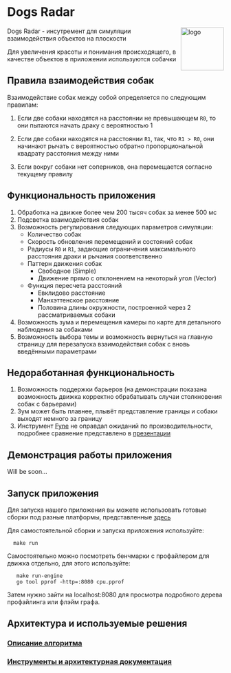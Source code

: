 # Dogs Radar

<img width="100" alt="logo" align="right" src="https://github.com/user-attachments/assets/1e257c78-76a6-41dc-b34d-d898cf4489e8">

Dogs Radar - инсутремент для симуляции взаимодействия объектов на плоскости

Для увеличения красоты и понимания происходящего, в качестве объектов в приложении используются собачки

## Правила взаимодействия собак

Взаимодействие собак между собой определяется по следующим правилам:

1. Если две собаки находятся на расстоянии не превышающем `R0`, то они пытаются начать драку с вероятностью 1

2. Если две собаки находятся на расстоянии `R1`, так, что `R1 > R0`, они начинают рычать с вероятностью обратно
   пропорциональной квадрату расстояния между ними

3. Если вокруг собаки нет соперников, она перемещается согласно текущему правилу

## Функциональность приложения

1. Обработка на движке более чем 200 тысяч собак за менее 500 мс
2. Подсветка взаимодействия собак
3. Возможность регулирования следующих параметров симуляции:
    - Количество собак
    - Скорость обновления перемещений и состояний собак
    - Радиусы `R0` и `R1`, задающие ограничения максимального расстояния драки и рычания соответственно
    - Паттерн движения собак
        * Свободное (Simple)
        * Движение прямо с отклонением на некоторый угол (Vector)
    - Функция пересчета расстояний
        * Евклидово расстояние
        * Манхэттенское расстояние
        * Половина длины окружности, построенной через 2 рассматриваемых собаки
4. Возможность зума и перемещения камеры по карте для детального наблюдения за собаками
5. Возможность выбора темы и возможность вернуться на главную страницу для перезапуска взаимодействия собак с вновь
   введёнными параметрами

## Недоработанная функциональность

1. Возможность поддержки барьеров (на демонстрации показана возможность движка корректно обрабатывать случаи
   столкновения собак с барьерами)
2. Зум может быть плавнее, плывёт представление границы и собаки выходят немного за границу
3. Инструмент [Fyne](https://github.com/fyne-io/fyne) не оправдал ожиданий по производительности, подробнее сравнение
   представлено
   в [презентации](https://docs.google.com/presentation/d/1uTHLYBgTpydVI3z8IItD46WBHYIrUnuaMW_fcr7SpP4/edit?usp=sharing)

## Демонстрация работы приложения

Will be soon...

## Запуск приложения

Для запуска нашего приложения вы можете использовать готовые сборки под разные платформы,
представленные [здесь](https://github.com/PavlushaSource/Radar/releases)

Для самостоятельной сборки и запуска приложения используйте:

```shell 
  make run
```

Самостоятельно можно посмотреть бенчмарки с профайлером для движка отдельно, для этого используйте:
```shell
   make run-engine
   go tool pprof -http=:8080 cpu.pprof
```

Затем нужно зайти на localhost:8080 для просмотра подробного дерева профайлинга или флэйм графа.

## Архитектура и используемые решения

### [Описание алгоритма](algo.md)

### [Инструменты и архитектурная документация](arch.md)

